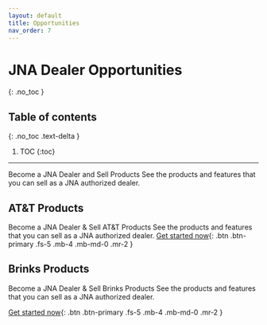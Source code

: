 ```yaml
---
layout: default
title: Opportunities
nav_order: 7
---
```


# JNA Dealer Opportunities
{: .no_toc }

## Table of contents
{: .no_toc .text-delta }

1. TOC
{:toc}

---

Become a JNA Dealer and Sell Products
See the products and features that you can sell as a JNA authorized dealer.

 

## AT&T Products

Become a JNA Dealer & Sell AT&T Products
See the products and features that you can sell as a JNA authorized dealer.
[Get started now](https://www.jnadealerprogram.com/dealer-opportunities.php){: .btn .btn-primary .fs-5 .mb-4 .mb-md-0 .mr-2 } 


## Brinks Products

Become a JNA Dealer & Sell Brinks Products
See the products and features that you can sell as a JNA authorized dealer.

[Get started now](v){: .btn .btn-primary .fs-5 .mb-4 .mb-md-0 .mr-2 } 



